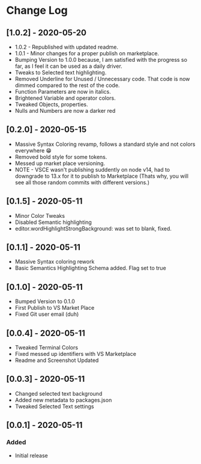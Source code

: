 # Change Log

## [1.0.2] - 2020-05-20

-  1.0.2 - Republished with updated readme.
-  1.0.1 - Minor changes for a proper publish on marketplace.
-  Bumping Version to 1.0.0 because, I am satisfied with the progress so far, as I feel it can be used as a daily driver.
-  Tweaks to Selected text highlighting.
-  Removed Underline for Unused / Unnecessary code. That code is now dimmed compared to the rest of the code.
-  Function Parameters are now in italics.
-  Brightened Variable and operator colors.
-  Tweaked Objects, properties.
-  Nulls and Numbers are now a darker red

## [0.2.0] - 2020-05-15

-  Massive Syntax Coloring revamp, follows a standard style and not colors everywhere 😁
-  Removed bold style for some tokens.
-  Messed up market place versioning.
-  NOTE - VSCE wasn't publishing suddently on node v14, had to downgrade to 13.x for it to publish to Marketplace (Thats why, you will see all those random commits with different versions.)

## [0.1.5] - 2020-05-11

-  Minor Color Tweaks
-  Disabled Semantic highlighting
-  editor.wordHighlightStrongBackground: was set to blank, fixed.

## [0.1.1] - 2020-05-11

-  Massive Syntax coloring rework
-  Basic Semantics Highlighting Schema added. Flag set to true

## [0.1.0] - 2020-05-11

-  Bumped Version to 0.1.0
-  First Publish to VS Market Place
-  Fixed Git user email (duh)

## [0.0.4] - 2020-05-11

-  Tweaked Terminal Colors
-  Fixed messed up identifiers with VS Marketplace
-  Readme and Screenshot Updated

## [0.0.3] - 2020-05-11

-  Changed selected text background
-  Added new metadata to packages.json
-  Tweaked Selected Text settings

## [0.0.1] - 2020-05-11

### Added

-  Initial release
